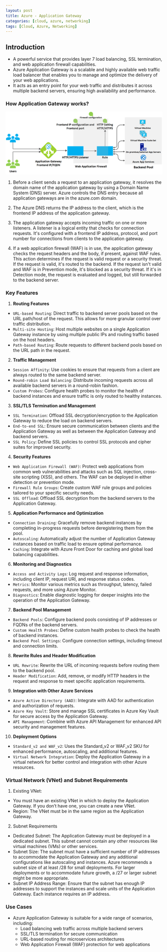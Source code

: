 ```yaml
---
layout: post
title: Azure - Application Gateway
categories: [cloud, azure, networking]
tags: [Cloud, Azure, Networking]
---
```


## Introduction
- A powerful service that provides layer 7 load balancing, SSL termination, and web application firewall capabilities.
- Azure Application Gateway is a scalable and highly available web traffic load balancer that enables you to manage and optimize the delivery of your web applications. 
- It acts as an entry point for your web traffic and distributes it across multiple backend servers, ensuring high availability and performance.

### How Application Gateway works?

![Application Gateway](/assets/img/cloud/azure/how-application-gateway-works.png)

1. Before a client sends a request to an application gateway, it resolves the domain name of the application gateway by using a Domain Name System (DNS) server. Azure controls the DNS entry because all application gateways are in the azure.com domain.

2. The Azure DNS returns the IP address to the client, which is the frontend IP address of the application gateway.

3. The application gateway accepts incoming traffic on one or more listeners. A listener is a logical entity that checks for connection requests. It's configured with a frontend IP address, protocol, and port number for connections from clients to the application gateway.

4. If a web application firewall (WAF) is in use, the application gateway checks the request headers and the body, if present, against WAF rules. This action determines if the request is valid request or a security threat. If the request is valid, it's routed to the backend. If the request isn't valid and WAF is in Prevention mode, it's blocked as a security threat. If it's in Detection mode, the request is evaluated and logged, but still forwarded to the backend server.

### Key Features

1. **Routing Features**
- `URL-based Routing`: Direct traffic to backend server pools based on the URL path/host of the request. This allows for more granular control over traffic distribution.
- `Multi-site Hosting`: Host multiple websites on a single Application Gateway instance by using multiple public IPs and routing traffic based on the host headers.
- `Path-based Routing`: Route requests to different backend pools based on the URL path in the request.

2. **Traffic Management**
- `Session Affinity`: Use cookies to ensure that requests from a client are always routed to the same backend server.
- `Round-robin Load Balancing`: Distribute incoming requests across all available backend servers in a round-robin fashion.
- `Custom Probes`: Configure health probes to monitor the health of backend instances and ensure traffic is only routed to healthy instances.

3. **SSL/TLS Termination and Management**
- `SSL Termination`: Offload SSL decryption/encryption to the Application Gateway to reduce the load on backend servers.
- `End-to-end SSL`: Ensure secure communication between clients and the Application Gateway as well as between the Application Gateway and backend servers.
- `SSL Policy`: Define SSL policies to control SSL protocols and cipher suites for improved security.

4. **Security Features**
- `Web Application Firewall (WAF)`: Protect web applications from common web vulnerabilities and attacks such as SQL injection, cross-site scripting (XSS), and others. The WAF can be deployed in either detection or prevention mode.
- `Firewall Rule Groups`: Create custom WAF rule groups and policies tailored to your specific security needs.
- `SSL Offload`: Offload SSL decryption from the backend servers to the Application Gateway.

5. **Application Performance and Optimization**
- `Connection Draining`: Gracefully remove backend instances by completing in-progress requests before deregistering them from the pool.
- `Autoscaling`: Automatically adjust the number of Application Gateway instances based on traffic load to ensure optimal performance.
- `Caching`: Integrate with Azure Front Door for caching and global load balancing capabilities.

6. **Monitoring and Diagnostics**
- `Access and Activity Logs`: Log request and response information, including client IP, request URI, and response status codes.
- `Metrics`: Monitor various metrics such as throughput, latency, failed requests, and more using Azure Monitor.
- `Diagnostics`: Enable diagnostic logging for deeper insights into the operation of the Application Gateway.

7. **Backend Pool Management**
- `Backend Pools`: Configure backend pools consisting of IP addresses or FQDNs of the backend servers.
- `Custom Health Probes`: Define custom health probes to check the health of backend instances.
- `Backend Pool Settings`: Configure connection settings, including timeout and connection limits.

8. **Rewrite Rules and Header Modification**
- `URL Rewrite`: Rewrite the URL of incoming requests before routing them to the backend pool.
- `Header Modification`: Add, remove, or modify HTTP headers in the request and response to meet specific application requirements.

9. **Integration with Other Azure Services**
- `Azure Active Directory (AAD)`: Integrate with AAD for authentication and authorization of requests.
- `Azure Key Vault`: Store and manage SSL certificates in Azure Key Vault for secure access by the Application Gateway.
- `API Management`: Combine with Azure API Management for enhanced API security and management features.

10. **Deployment Options**
- `Standard_v2 and WAF_v2`: Uses the Standard_v2 or WAF_v2 SKU for enhanced performance, autoscaling, and additional features.
- `Virtual Network Integration`: Deploy the Application Gateway in a virtual network for better control and integration with other Azure resources.


### Virtual Network (VNet) and Subnet Requirements
1. Existing VNet:
- You must have an existing VNet in which to deploy the Application Gateway. If you don’t have one, you can create a new VNet.
- Region: The VNet must be in the same region as the Application Gateway.

2. Subnet Requirements
- Dedicated Subnet: The Application Gateway must be deployed in a dedicated subnet. This subnet cannot contain any other resources like virtual machines (VMs) or other services.
- Subnet Size: The subnet must have a sufficient number of IP addresses to accommodate the Application Gateway and any additional configurations like autoscaling and instances. Azure recommends a subnet size of at least /28 for small deployments. For larger deployments or to accommodate future growth, a /27 or larger subnet might be more appropriate.
- Subnet IP Address Range: Ensure that the subnet has enough IP addresses to support the instances and scale units of the Application Gateway. Each instance requires an IP address. 

### Use Cases

- Azure Application Gateway is suitable for a wide range of scenarios, including:
    + Load balancing web traffic across multiple backend servers
    + SSL/TLS termination for secure communication
    + URL-based routing for microservices architectures
    + Web Application Firewall (WAF) protection for web applications

